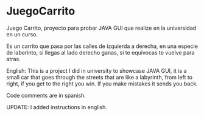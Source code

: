# JuegoCarrito

Juego Carrito, proyecto para probar JAVA GUI que realize en la universidad en un curso.

Es un carrito que pasa por las calles de izquierda a derecha, en una especie de laberinto, si llegas al lado derecho ganas, si te equivocas te vuelve para atras.

English: This is a project I did in university to showcase JAVA GUI, it is a small car that goes through the streets that are like a labyrinth, from left to right,
if you get to the right you win. If you make mistakes it sends you back. 

Code comments are in spanish.

UPDATE: I added instructions in english.

